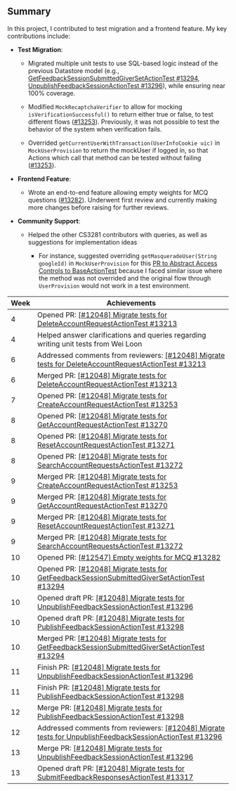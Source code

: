 ## Summary

In this project, I contributed to test migration and a frontend feature. My key contributions include:

- **Test Migration**:

  - Migrated multiple unit tests to use SQL-based logic instead of the previous Datastore model (e.g., [GetFeedbackSessionSubmittedGiverSetActionTest #13294](https://github.com/TEAMMATES/teammates/pull/13294), [UnpublishFeedbackSessionActionTest #13296](https://github.com/TEAMMATES/teammates/pull/13296)), while ensuring near 100% coverage.

  - Modified `MockRecaptchaVerifier` to allow for mocking `isVerificationSuccessful()` to return either true or false, to test different flows ([#13253](https://github.com/TEAMMATES/teammates/pull/13253)). Previously, it was not possible to test the behavior of the system when verification fails.

  - Overrided `getCurrentUserWithTransaction(UserInfoCookie uic)` in `MockUserProvision` to return the mockUser if logged in, so that Actions which call that method can be tested without failing ([#13253](https://github.com/TEAMMATES/teammates/pull/13253)).

- **Frontend Feature**:

  - Wrote an end-to-end feature allowing empty weights for MCQ questions ([#13282](https://github.com/TEAMMATES/teammates/pull/13282)). Underwent first review and currently making more changes before raising for further reviews.

- **Community Support**:

  - Helped the other CS3281 contributors with queries, as well as suggestions for implementation ideas

    - For instance, suggested overriding `getMasqueradeUser(String googleId)` in `MockUserProvision` for this [PR to Abstract Access Controls to BaseActionTest](https://github.com/TEAMMATES/teammates/pull/13254/files) because I faced similar issue where the method was not overrided and the original flow through `UserProvision` would not work in a test environment.

| Week | Achievements                                                                                                                                                 |
| ---- | ------------------------------------------------------------------------------------------------------------------------------------------------------------ |
| 4    | Opened PR: [[#12048] Migrate tests for DeleteAccountRequestActionTest #13213](https://github.com/TEAMMATES/teammates/pull/13213)                             |
| 4    | Helped answer clarifications and queries regarding writing unit tests from Wei Loon                                                                          |
| 6    | Addressed comments from reviewers: [[#12048] Migrate tests for DeleteAccountRequestActionTest #13213](https://github.com/TEAMMATES/teammates/pull/13213)     |
| 6    | Merged PR: [[#12048] Migrate tests for DeleteAccountRequestActionTest #13213](https://github.com/TEAMMATES/teammates/pull/13213)                             |
| 7    | Opened PR: [[#12048] Migrate tests for CreateAccountRequestActionTest #13253](https://github.com/TEAMMATES/teammates/pull/13253)                             |
| 8    | Opened PR: [[#12048] Migrate tests for GetAccountRequestActionTest #13270](https://github.com/TEAMMATES/teammates/pull/13270)                                |
| 8    | Opened PR: [[#12048] Migrate tests for ResetAccountRequestActionTest #13271](https://github.com/TEAMMATES/teammates/pull/13271)                              |
| 8    | Opened PR: [[#12048] Migrate tests for SearchAccountRequestsActionTest #13272](https://github.com/TEAMMATES/teammates/pull/13272)                            |
| 9    | Merged PR: [[#12048] Migrate tests for CreateAccountRequestActionTest #13253](https://github.com/TEAMMATES/teammates/pull/13253)                             |
| 9    | Merged PR: [[#12048] Migrate tests for GetAccountRequestActionTest #13270](https://github.com/TEAMMATES/teammates/pull/13270)                                |
| 9    | Merged PR: [[#12048] Migrate tests for ResetAccountRequestActionTest #13271](https://github.com/TEAMMATES/teammates/pull/13271)                              |
| 9    | Merged PR: [[#12048] Migrate tests for SearchAccountRequestsActionTest #13272](https://github.com/TEAMMATES/teammates/pull/13272)                            |
| 10   | Opened PR: [[#12547] Empty weights for MCQ #13282](https://github.com/TEAMMATES/teammates/pull/13282)                                                        |
| 10   | Opened PR: [[#12048] Migrate tests for GetFeedbackSessionSubmittedGiverSetActionTest #13294](https://github.com/TEAMMATES/teammates/pull/13294)              |
| 10   | Opened draft PR: [[#12048] Migrate tests for UnpublishFeedbackSessionActionTest #13296](https://github.com/TEAMMATES/teammates/pull/13296)                   |
| 10   | Opened draft PR: [[#12048] Migrate tests for PublishFeedbackSessionActionTest #13298](https://github.com/TEAMMATES/teammates/pull/13298)                     |
| 10   | Merged PR: [[#12048] Migrate tests for GetFeedbackSessionSubmittedGiverSetActionTest #13294](https://github.com/TEAMMATES/teammates/pull/13294)              |
| 11   | Finish PR: [[#12048] Migrate tests for UnpublishFeedbackSessionActionTest #13296](https://github.com/TEAMMATES/teammates/pull/13296)                         |
| 11   | Finish PR: [[#12048] Migrate tests for PublishFeedbackSessionActionTest #13298](https://github.com/TEAMMATES/teammates/pull/13298)                           |
| 12   | Merge PR: [[#12048] Migrate tests for PublishFeedbackSessionActionTest #13298](https://github.com/TEAMMATES/teammates/pull/13298)                            |
| 12   | Addressed comments from reviewers: [[#12048] Migrate tests for UnpublishFeedbackSessionActionTest #13296](https://github.com/TEAMMATES/teammates/pull/13296) |
| 13   | Merge PR: [[#12048] Migrate tests for UnpublishFeedbackSessionActionTest #13296](https://github.com/TEAMMATES/teammates/pull/13296)                          |
| 13   | Opened draft PR: [[#12048] Migrate tests for SubmitFeedbackResponsesActionTest #13317](https://github.com/TEAMMATES/teammates/pull/13317)                    |
